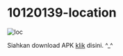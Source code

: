 # 10120139-location

![loc](https://github.com/ridho10120139/10120139-location/assets/98735262/6404a04e-0c4b-46f6-807b-ba724b87c3e0)

Siahkan download APK [klik](https://drive.google.com/file/d/1zBmjzyioQkhBCRSd6e6KKqD1FRGL4u8b/view?usp=drive_link) disini. ^_^

